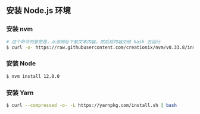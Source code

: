## 安装 Node.js 环境

### 安装 nvm

```bash
# 这个命令的意思是，从该网址下载文本内容，然后将内容交给 bash 去运行
$ curl -o- https://raw.githubusercontent.com/creationix/nvm/v0.33.8/install.sh | bash
```

### 安装 Node

```bash
$ nvm install 12.0.0
```

### 安装 Yarn


```bash
$ curl --compressed -o- -L https://yarnpkg.com/install.sh | bash
```
